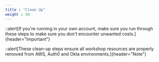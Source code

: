```yaml
---
title : "Clean Up"
weight : 50
---
```


::alert[If you're running in your own account, make sure you run through these steps to make sure you don't encounter unwanted costs.]{header="Important"}

::alert[These clean-up steps ensure all workshop resources are properly removed from AWS, Auth0 and Okta environments.]{header="Note"}